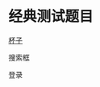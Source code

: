 # 经典测试题目

[杯子](https://mp.weixin.qq.com/s?__biz=MzAxODE3ODg5OA==&mid=2455805481&idx=1&sn=daf7616897750e3f37751292e4cdcfdb&chksm=8c4e0814bb39810229f791aed0930544fea372148ab402f15eacb52f5e782fc9bfff7b5c4ec0&scene=21#wechat_redirect)

搜索框

登录